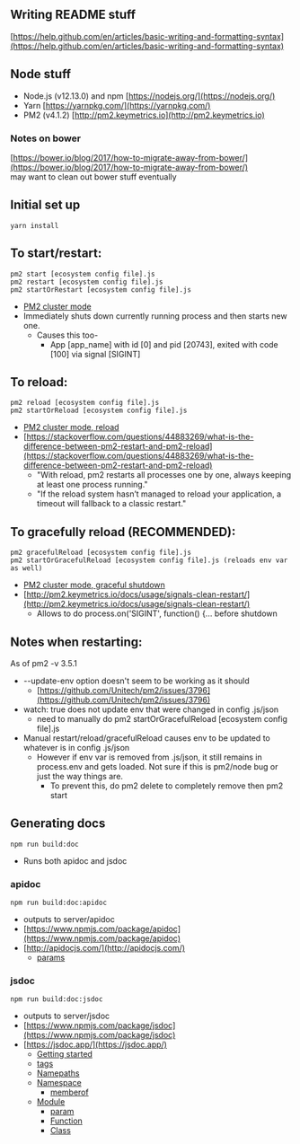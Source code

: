 ## Writing README stuff
[https://help.github.com/en/articles/basic-writing-and-formatting-syntax](https://help.github.com/en/articles/basic-writing-and-formatting-syntax)

## Node stuff
- Node.js (v12.13.0) and npm [https://nodejs.org/](https://nodejs.org/)
- Yarn [https://yarnpkg.com/](https://yarnpkg.com/)
- PM2 (v4.1.2) [http://pm2.keymetrics.io](http://pm2.keymetrics.io)

### Notes on bower
[https://bower.io/blog/2017/how-to-migrate-away-from-bower/](https://bower.io/blog/2017/how-to-migrate-away-from-bower/)<br/>
may want to clean out bower stuff eventually

## Initial set up
```
yarn install
```

## To start/restart:
```
pm2 start [ecosystem config file].js
pm2 restart [ecosystem config file].js
pm2 startOrRestart [ecosystem config file].js
```
- [PM2 cluster mode](http://pm2.keymetrics.io/docs/usage/cluster-mode)
- Immediately shuts down currently running process and then starts new one.
    - Causes this too-
        - App [app_name] with id [0] and pid [20743], exited with code [100] via signal [SIGINT]

## To reload:
```
pm2 reload [ecosystem config file].js
pm2 startOrReload [ecosystem config file].js
```
- [PM2 cluster mode, reload](http://pm2.keymetrics.io/docs/usage/cluster-mode/#reload)
- [https://stackoverflow.com/questions/44883269/what-is-the-difference-between-pm2-restart-and-pm2-reload](https://stackoverflow.com/questions/44883269/what-is-the-difference-between-pm2-restart-and-pm2-reload)
    - "With reload, pm2 restarts all processes one by one, always keeping at least one process running."
    - "If the reload system hasn’t managed to reload your application, a timeout will fallback to a classic restart."

## To gracefully reload (RECOMMENDED):
```
pm2 gracefulReload [ecosystem config file].js
pm2 startOrGracefulReload [ecosystem config file].js (reloads env var as well)
```
- [PM2 cluster mode, graceful shutdown](http://pm2.keymetrics.io/docs/usage/cluster-mode/#graceful-shutdown)
- [http://pm2.keymetrics.io/docs/usage/signals-clean-restart/](http://pm2.keymetrics.io/docs/usage/signals-clean-restart/)
    - Allows to do process.on('SIGINT', function() {... before shutdown

## Notes when restarting:
As of pm2 -v 3.5.1
- --update-env option doesn't seem to be working as it should
    - [https://github.com/Unitech/pm2/issues/3796](https://github.com/Unitech/pm2/issues/3796)
- watch: true does not update env that were changed in config .js/json
    - need to manually do pm2 startOrGracefulReload [ecosystem config file].js
- Manual restart/reload/gracefulReload causes env to be updated to whatever is in config .js/json
    - However if env var is removed from .js/json, it still remains in process.env and gets loaded.
    Not sure if this is pm2/node bug or just the way things are.
        - To prevent this, do pm2 delete to completely remove then pm2 start

## Generating docs
```
npm run build:doc
```
- Runs both apidoc and jsdoc

### apidoc
```
npm run build:doc:apidoc
```
- outputs to server/apidoc
- [https://www.npmjs.com/package/apidoc](https://www.npmjs.com/package/apidoc)
- [http://apidocjs.com/](http://apidocjs.com/)
    - [params](http://apidocjs.com/#params)

### jsdoc
```
npm run build:doc:jsdoc
```
- outputs to server/jsdoc
- [https://www.npmjs.com/package/jsdoc](https://www.npmjs.com/package/jsdoc)
- [https://jsdoc.app/](https://jsdoc.app/)
     - [Getting started](https://jsdoc.app/about-getting-started.html)
     - [tags](https://jsdoc.app/tags-example.html)
     - [Namepaths](https://jsdoc.app/about-namepaths.html)
     - [Namespace](https://jsdoc.app/tags-namespace.html)
         - [memberof](https://jsdoc.app/tags-memberof.html)
     - [Module](https://jsdoc.app/tags-module.html)
         - [param](https://jsdoc.app/tags-param.html)
         - [Function](https://jsdoc.app/tags-function.html)
         - [Class](https://jsdoc.app/tags-class.html)
